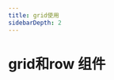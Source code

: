 ```yaml
---
title: grid使用
sidebarDepth: 2
---
```

# grid和row 组件
<ClientOnly>
  <grid-demos></grid-demos>
</ClientOnly>
